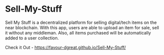 # Sell-My-Stuff
Sell My Stuff is a decentralized platform for selling digital/tech items on the near blockchain. With this app, users are able to upload an item for sale, sell it without any middleman. Also, all items purchased will be automatically added to a user collection. 

Check it Out - https://favour-dgreat.github.io/Sell-My-Stuff/
